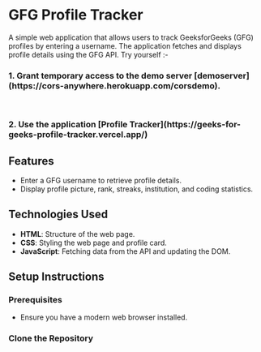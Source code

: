 # GFG Profile Tracker

A simple web application that allows users to track GeeksforGeeks (GFG) profiles by entering a username. The application fetches and displays profile details using the GFG API.
Try yourself :-
<h3>1. Grant temporary access to the demo server [demoserver](https://cors-anywhere.herokuapp.com/corsdemo).</h3>
</br>
<h3>2. Use the application [Profile Tracker](https://geeks-for-geeks-profile-tracker.vercel.app/) </h3>


## Features

- Enter a GFG username to retrieve profile details.
- Display profile picture, rank, streaks, institution, and coding statistics.
  

## Technologies Used

- **HTML**: Structure of the web page.
- **CSS**: Styling the web page and profile card.
- **JavaScript**: Fetching data from the API and updating the DOM.

## Setup Instructions

### Prerequisites

- Ensure you have a modern web browser installed.

### Clone the Repository
